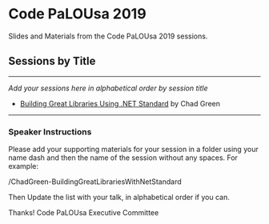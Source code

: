 # Code PaLOUsa 2019
Slides and Materials from the Code PaLOUsa 2019 sessions.

## Sessions by Title
***
_Add your sessions here in alphabetical order by session title_

* [Building Great Libraries Using .NET Standard](/ChadGreen/BuildingGreatLibrariesUsingNetStandard) by Chad Green

***

### Speaker Instructions

Please add your supporting materials for your session in a folder using your name dash and then the name of the session without any spaces.  For example:

/ChadGreen-BuildingGreatLibrariesWithNetStandard

Then Update the list with your talk, in alphabetical order if you can.

Thanks!
Code PaLOUsa Executive Committee
